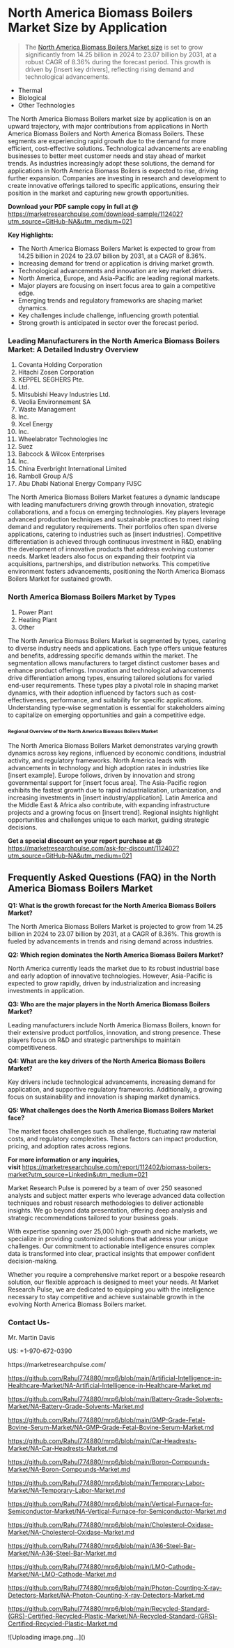 <h1>North America Biomass Boilers Market&nbsp;Size by Application</h1><blockquote><p>The <a href="https://marketresearchpulse.com/download-sample/112402?utm_source=GitHub-NA&amp;utm_medium=021">North America Biomass Boilers Market size</a> is set to grow significantly from 14.25 billion in 2024 to 23.07 billion by 2031, at a robust CAGR of 8.36% during the forecast period. This growth is driven by [insert key drivers], reflecting rising demand and technological advancements.</p></blockquote><ul><li>Thermal<li> Biological<li> Other Technologies</li></ul><p>The North America Biomass Boilers market size by application is on an upward trajectory, with major contributions from applications in North America Biomass Boilers and North America Biomass Boilers. These segments are experiencing rapid growth due to the demand for more efficient, cost-effective solutions. Technological advancements are enabling businesses to better meet customer needs and stay ahead of market trends. As industries increasingly adopt these solutions, the demand for applications in North America Biomass Boilers is expected to rise, driving further expansion. Companies are investing in research and development to create innovative offerings tailored to specific applications, ensuring their position in the market and capturing new growth opportunities.</p><p><strong>Download your PDF sample copy in full at @ </strong><a href="https://marketresearchpulse.com/download-sample/112402?utm_source=GitHub-NA&amp;utm_medium=021">https://marketresearchpulse.com/download-sample/112402?utm_source=GitHub-NA&amp;utm_medium=021</a></p><p><strong>Key Highlights: </strong></p><ul><li>The North America Biomass Boilers Market is expected to grow from 14.25 billion in 2024 to 23.07 billion by 2031, at a CAGR of 8.36%.</li><li>Increasing demand for trend or application is driving market growth.</li><li>Technological advancements and innovation are key market drivers.</li><li>North America, Europe, and Asia-Pacific are leading regional markets.</li><li>Major players are focusing on insert focus area to gain a competitive edge.</li><li>Emerging trends and regulatory frameworks are shaping market dynamics.</li><li>Key challenges include challenge, influencing growth potential.</li><li>Strong growth is anticipated in sector over the forecast period.</li></ul><h3>Leading Manufacturers in the North America Biomass Boilers Market: A Detailed Industry Overview</h3><ol><li>Covanta Holding Corporation</li><li>Hitachi Zosen Corporation</li><li>KEPPEL SEGHERS Pte.</li><li>Ltd.</li><li>Mitsubishi Heavy Industries Ltd.</li><li>Veolia Environnement SA</li><li>Waste Management</li><li>Inc.</li><li>Xcel Energy</li><li>Inc.</li><li>Wheelabrator Technologies Inc</li><li>Suez</li><li>Babcock & Wilcox Enterprises</li><li>Inc.</li><li>China Everbright International Limited</li><li>Ramboll Group A/S</li><li>Abu Dhabi National Energy Company PJSC</li></ol><div class="flex max-w-full flex-col flex-grow"><div class="min-h-8 text-message flex w-full flex-col items-end gap-2 whitespace-normal break-words [.text-message+&amp;]:mt-5" dir="auto" data-message-author-role="assistant" data-message-id="fd8432e4-4910-450d-b182-61b7bfb0a01f" data-message-model-slug="gpt-4o"><div class="flex w-full flex-col gap-1 empty:hidden first:pt-[3px]"><div class="markdown prose w-full break-words dark:prose-invert light"><p>The North America Biomass Boilers Market features a dynamic landscape with leading manufacturers driving growth through innovation, strategic collaborations, and a focus on emerging technologies. Key players leverage advanced production techniques and sustainable practices to meet rising demand and regulatory requirements. Their portfolios often span diverse applications, catering to industries such as [insert industries]. Competitive differentiation is achieved through continuous investment in R&amp;D, enabling the development of innovative products that address evolving customer needs. Market leaders also focus on expanding their footprint via acquisitions, partnerships, and distribution networks. This competitive environment fosters advancements, positioning the North America Biomass Boilers Market for sustained growth.</p></div></div></div></div><h3>North America Biomass Boilers Market by Types</h3><ol><li>Power Plant<li> Heating Plant<li> Other</li></ol><div class="flex max-w-full flex-col flex-grow"><div class="min-h-8 text-message flex w-full flex-col items-end gap-2 whitespace-normal break-words [.text-message+&amp;]:mt-5" dir="auto" data-message-author-role="assistant" data-message-id="084470be-0bb7-4664-bddf-5156b4f41249" data-message-model-slug="gpt-4o-mini"><div class="flex w-full flex-col gap-1 empty:hidden first:pt-[3px]"><div class="markdown prose w-full break-words dark:prose-invert light"><p>The North America Biomass Boilers Market is segmented by types, catering to diverse industry needs and applications. Each type offers unique features and benefits, addressing specific demands within the market. The segmentation allows manufacturers to target distinct customer bases and enhance product offerings. Innovation and technological advancements drive differentiation among types, ensuring tailored solutions for varied end-user requirements. These types play a pivotal role in shaping market dynamics, with their adoption influenced by factors such as cost-effectiveness, performance, and suitability for specific applications. Understanding type-wise segmentation is essential for stakeholders aiming to capitalize on emerging opportunities and gain a competitive edge.</p></div></div></div></div><h3><span style="font-size: 11px;">Regional Overview of the North America Biomass Boilers Market</span></h3><div class="flex max-w-full flex-col flex-grow"><div class="min-h-8 text-message flex w-full flex-col items-end gap-2 whitespace-normal break-words [.text-message+&amp;]:mt-5" dir="auto" data-message-author-role="assistant" data-message-id="e9038762-ce64-4e30-91c9-9bd413514231" data-message-model-slug="gpt-4o-mini"><div class="flex w-full flex-col gap-1 empty:hidden first:pt-[3px]"><div class="markdown prose w-full break-words dark:prose-invert light"><p>The North America Biomass Boilers Market demonstrates varying growth dynamics across key regions, influenced by economic conditions, industrial activity, and regulatory frameworks. North America leads with advancements in technology and high adoption rates in industries like [insert example]. Europe follows, driven by innovation and strong governmental support for [insert focus area]. The Asia-Pacific region exhibits the fastest growth due to rapid industrialization, urbanization, and increasing investments in [insert industry/application]. Latin America and the Middle East &amp; Africa also contribute, with expanding infrastructure projects and a growing focus on [insert trend]. Regional insights highlight opportunities and challenges unique to each market, guiding strategic decisions.</p></div></div></div></div><p><strong>Get a special discount on your report purchase at @ </strong><a href="https://marketresearchpulse.com/ask-for-discount/112402?utm_source=GitHub-NA&amp;utm_medium=021">https://marketresearchpulse.com/ask-for-discount/112402?utm_source=GitHub-NA&amp;utm_medium=021</a></p><h2>Frequently Asked Questions (FAQ) in the North America Biomass Boilers Market</h2><p><strong>Q1: What is the growth forecast for the North America Biomass Boilers Market?</strong></p><p>The North America Biomass Boilers Market is projected to grow from 14.25 billion in 2024 to 23.07 billion by 2031, at a CAGR of 8.36%. This growth is fueled by advancements in trends and rising demand across industries.</p><p><strong>Q2: Which region dominates the North America Biomass Boilers Market?</strong></p><p>North America currently leads the market due to its robust industrial base and early adoption of innovative technologies. However, Asia-Pacific is expected to grow rapidly, driven by industrialization and increasing investments in application.</p><p><strong>Q3: Who are the major players in the North America Biomass Boilers Market?</strong></p><p>Leading manufacturers include North America Biomass Boilers, known for their extensive product portfolios, innovation, and strong presence. These players focus on R&amp;D and strategic partnerships to maintain competitiveness.</p><p><strong>Q4: What are the key drivers of the North America Biomass Boilers Market?</strong></p><p>Key drivers include technological advancements, increasing demand for application, and supportive regulatory frameworks. Additionally, a growing focus on sustainability and innovation is shaping market dynamics.</p><p><strong>Q5: What challenges does the North America Biomass Boilers Market face?</strong></p><p>The market faces challenges such as challenge, fluctuating raw material costs, and regulatory complexities. These factors can impact production, pricing, and adoption rates across regions.</p><p><strong>For more information or any inquiries, visit&nbsp;</strong><a href="https://marketresearchpulse.com/report/112402/biomass-boilers-market?utm_source=Linkedin&utm_medium=021">https://marketresearchpulse.com/report/112402/biomass-boilers-market?utm_source=Linkedin&utm_medium=021</a></p><p>Market Research Pulse is powered by a team of over 250 seasoned analysts and subject matter experts who leverage advanced data collection techniques and robust research methodologies to deliver actionable insights. We go beyond data presentation, offering deep analysis and strategic recommendations tailored to your business goals.</p><p>With expertise spanning over 25,000 high-growth and niche markets, we specialize in providing customized solutions that address your unique challenges. Our commitment to actionable intelligence ensures complex data is transformed into clear, practical insights that empower confident decision-making.</p><p>Whether you require a comprehensive market report or a bespoke research solution, our flexible approach is designed to meet your needs. At Market Research Pulse, we are dedicated to equipping you with the intelligence necessary to stay competitive and achieve sustainable growth in the evolving North America Biomass Boilers market.</p><h3><strong>Contact Us-</strong></h3><p>Mr. Martin Davis</p><p>US: +1-970-672-0390</p><p>https://marketresearchpulse.com/</p><p><a href="https://github.com/Rahul774880/mrp6/blob/main/Artificial-Intelligence-in-Healthcare-Market/NA-Artificial-Intelligence-in-Healthcare-Market.md">https://github.com/Rahul774880/mrp6/blob/main/Artificial-Intelligence-in-Healthcare-Market/NA-Artificial-Intelligence-in-Healthcare-Market.md</a></p><p><a href="https://github.com/Rahul774880/mrp6/blob/main/Battery-Grade-Solvents-Market/NA-Battery-Grade-Solvents-Market.md">https://github.com/Rahul774880/mrp6/blob/main/Battery-Grade-Solvents-Market/NA-Battery-Grade-Solvents-Market.md</a></p><p><a href="https://github.com/Rahul774880/mrp6/blob/main/GMP-Grade-Fetal-Bovine-Serum-Market/NA-GMP-Grade-Fetal-Bovine-Serum-Market.md">https://github.com/Rahul774880/mrp6/blob/main/GMP-Grade-Fetal-Bovine-Serum-Market/NA-GMP-Grade-Fetal-Bovine-Serum-Market.md</a></p><p><a href="https://github.com/Rahul774880/mrp6/blob/main/Car-Headrests-Market/NA-Car-Headrests-Market.md">https://github.com/Rahul774880/mrp6/blob/main/Car-Headrests-Market/NA-Car-Headrests-Market.md</a></p><p><a href="https://github.com/Rahul774880/mrp6/blob/main/Boron-Compounds-Market/NA-Boron-Compounds-Market.md">https://github.com/Rahul774880/mrp6/blob/main/Boron-Compounds-Market/NA-Boron-Compounds-Market.md</a></p><p><a href="https://github.com/Rahul774880/mrp6/blob/main/Temporary-Labor-Market/NA-Temporary-Labor-Market.md">https://github.com/Rahul774880/mrp6/blob/main/Temporary-Labor-Market/NA-Temporary-Labor-Market.md</a></p><p><a href="https://github.com/Rahul774880/mrp6/blob/main/Vertical-Furnace-for-Semiconductor-Market/NA-Vertical-Furnace-for-Semiconductor-Market.md">https://github.com/Rahul774880/mrp6/blob/main/Vertical-Furnace-for-Semiconductor-Market/NA-Vertical-Furnace-for-Semiconductor-Market.md</a></p><p><a href="https://github.com/Rahul774880/mrp6/blob/main/Cholesterol-Oxidase-Market/NA-Cholesterol-Oxidase-Market.md">https://github.com/Rahul774880/mrp6/blob/main/Cholesterol-Oxidase-Market/NA-Cholesterol-Oxidase-Market.md</a></p><p><a href="https://github.com/Rahul774880/mrp6/blob/main/A36-Steel-Bar-Market/NA-A36-Steel-Bar-Market.md">https://github.com/Rahul774880/mrp6/blob/main/A36-Steel-Bar-Market/NA-A36-Steel-Bar-Market.md</a></p><p><a href="https://github.com/Rahul774880/mrp6/blob/main/LMO-Cathode-Market/NA-LMO-Cathode-Market.md">https://github.com/Rahul774880/mrp6/blob/main/LMO-Cathode-Market/NA-LMO-Cathode-Market.md</a></p><p><a href="https://github.com/Rahul774880/mrp6/blob/main/Photon-Counting-X-ray-Detectors-Market/NA-Photon-Counting-X-ray-Detectors-Market.md">https://github.com/Rahul774880/mrp6/blob/main/Photon-Counting-X-ray-Detectors-Market/NA-Photon-Counting-X-ray-Detectors-Market.md</a></p><p><a href="https://github.com/Rahul774880/mrp6/blob/main/Recycled-Standard-(GRS)-Certified-Recycled-Plastic-Market/NA-Recycled-Standard-(GRS)-Certified-Recycled-Plastic-Market.md">https://github.com/Rahul774880/mrp6/blob/main/Recycled-Standard-(GRS)-Certified-Recycled-Plastic-Market/NA-Recycled-Standard-(GRS)-Certified-Recycled-Plastic-Market.md</a></p>
![Uploading image.png…]()
